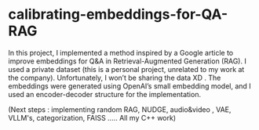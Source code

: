 # calibrating-embeddings-for-QA-RAG
In this project, I implemented a method inspired by a Google article to improve embeddings for Q&A in Retrieval-Augmented Generation (RAG). I used a private dataset (this is a personal project, unrelated to my work at the company). 
Unfortunately, I won’t be sharing the data XD . The embeddings were generated using OpenAI’s small embedding model, and I used an encoder-decoder structure for the implementation.



(Next steps : implementing random RAG, NUDGE, audio&video , VAE, VLLM's, categorization, FAISS ..... All my C++ work)
